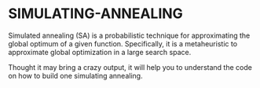 # SIMULATING-ANNEALING
Simulated annealing (SA) is a probabilistic technique for approximating the global optimum of a given function. Specifically, it is a metaheuristic to approximate global optimization in a large search space.


Thought it may bring a crazy output, it will help you to understand the code on how to build one simulating annealing.
